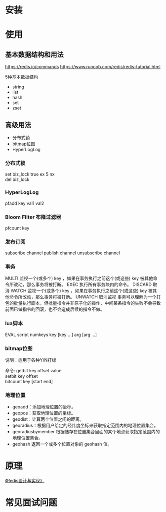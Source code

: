 
# 安装

# 使用

## 基本数据结构和用法
https://redis.io/commands
https://www.runoob.com/redis/redis-tutorial.html

5种基本数据结构
- string
- list
- hash
- set
- zset



## 高级用法
- 分布式锁
- bitmap位图
- HyperLogLog
### 分布式锁
set  biz_lock true ex 5 nx   
del  biz_lock   
### HyperLogLog
pfadd key val1 val2

### Bloom Filter 布隆过滤器

pfcount key

### 发布订阅
subscribe channel
publish channel
unsubscribe channel

### 事务
MULTI 监视一个(或多个) key ，如果在事务执行之前这个(或这些) key 被其他命令所改动，那么事务将被打断。
EXEC 执行所有事务块内的命令。
DISCARD 取消
WATCH 监视一个(或多个) key ，如果在事务执行之前这个(或这些) key 被其他命令所改动，那么事务将被打断。
UNWATCH 取消监视
事务可以理解为一个打包的批量执行脚本，但批量指令并非原子化的操作，中间某条指令的失败不会导致前面已做指令的回滚，也不会造成后续的指令不做。


### lua脚本
EVAL script numkeys key [key ...] arg [arg ...]

###  bitmap位图
说明：适用于各种Y/N打标

命令: 
getbit key offset value   
setbit key offset   
bitcount key [start end]

### 地理位置
- geoadd：添加地理位置的坐标。
- geopos：获取地理位置的坐标。
- geodist：计算两个位置之间的距离。
- georadius：根据用户给定的经纬度坐标来获取指定范围内的地理位置集合。
- georadiusbymember 根据储存在位置集合里面的某个地点获取指定范围内的地理位置集合。
- geohash 返回一个或多个位置对象的 geohash 值。




# 原理
[《Redis设计与实现》](Redis设计与实现.xmind)


# 常见面试问题

